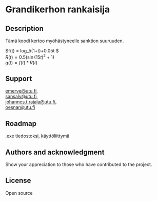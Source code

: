 # Grandikerhon rankaisija

## Description
Tämä koodi kertoo myöhästyneelle sanktion suuruuden.


$f(t) = log_5(1+t)+0.05t $ <br>
$R(t) = 0.5(\sin(15t)^2+1)$<br>
$g(t) = f(t)*R(t)$ <br>


## Support
emerve@utu.fi, <br>
sansalv@utu.fi, <br>
johannes.t.rajala@utu.fi, <br>
oesnar@utu.fi <br>

## Roadmap
.exe tiedostoksi, käyttöliittymä

## Authors and acknowledgment
Show your appreciation to those who have contributed to the project.

## License
Open source